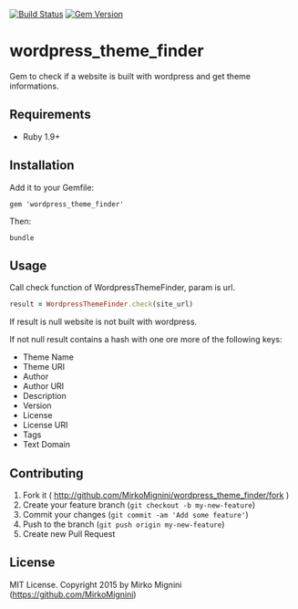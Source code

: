 [![Build Status](https://travis-ci.org/MirkoMignini/wordpress_theme_finder.png?branch=master)](https://travis-ci.org/MirkoMignini/wordpress_theme_finder)
[![Gem Version](https://badge.fury.io/rb/wordpress_theme_finder.svg)](https://badge.fury.io/rb/wordpress_theme_finder)

wordpress_theme_finder
===================

Gem to check if a website is built with wordpress and get theme informations.

## Requirements

* Ruby 1.9+

## Installation

Add it to your Gemfile:

`gem 'wordpress_theme_finder'`

Then:

`bundle`

## Usage

Call check function of WordpressThemeFinder, param is url.

```ruby
result = WordpressThemeFinder.check(site_url)
```

If result is null website is not built with wordpress. 

If not null result contains a hash with one ore more of the following keys:
* Theme Name
* Theme URI
* Author
* Author URI
* Description
* Version
* License
* License URI
* Tags
* Text Domain

## Contributing

1. Fork it ( http://github.com/MirkoMignini/wordpress_theme_finder/fork )
2. Create your feature branch (`git checkout -b my-new-feature`)
3. Commit your changes (`git commit -am 'Add some feature'`)
4. Push to the branch (`git push origin my-new-feature`)
5. Create new Pull Request

## License

MIT License. Copyright 2015 by Mirko Mignini (https://github.com/MirkoMignini)
